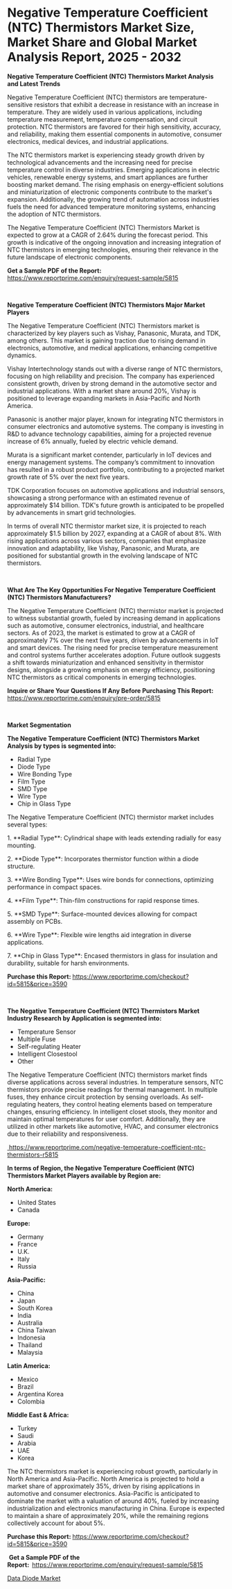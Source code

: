<p><h1>Negative Temperature Coefficient (NTC) Thermistors Market Size, Market Share and Global Market Analysis Report, 2025 - 2032</h1></p><p><strong>Negative Temperature Coefficient (NTC) Thermistors Market Analysis and Latest Trends</strong></p>
<p><p>Negative Temperature Coefficient (NTC) thermistors are temperature-sensitive resistors that exhibit a decrease in resistance with an increase in temperature. They are widely used in various applications, including temperature measurement, temperature compensation, and circuit protection. NTC thermistors are favored for their high sensitivity, accuracy, and reliability, making them essential components in automotive, consumer electronics, medical devices, and industrial applications.</p><p>The NTC thermistors market is experiencing steady growth driven by technological advancements and the increasing need for precise temperature control in diverse industries. Emerging applications in electric vehicles, renewable energy systems, and smart appliances are further boosting market demand. The rising emphasis on energy-efficient solutions and miniaturization of electronic components contribute to the market's expansion. Additionally, the growing trend of automation across industries fuels the need for advanced temperature monitoring systems, enhancing the adoption of NTC thermistors.</p><p>The Negative Temperature Coefficient (NTC) Thermistors Market is expected to grow at a CAGR of 2.64% during the forecast period. This growth is indicative of the ongoing innovation and increasing integration of NTC thermistors in emerging technologies, ensuring their relevance in the future landscape of electronic components.</p></p>
<p><strong>Get a Sample PDF of the Report:&nbsp;</strong> <a href="https://www.reportprime.com/enquiry/request-sample/5815?utm_campaign=2006&utm_medium=2&utm_source=Github&utm_content=ia&utm_term=19032025&utm_id=negative-temperature-coefficient-ntc-thermistors">https://www.reportprime.com/enquiry/request-sample/5815</a></p>
<p>&nbsp;</p>
<p><strong>Negative Temperature Coefficient (NTC) Thermistors Major Market Players</strong></p>
<p><p>The Negative Temperature Coefficient (NTC) Thermistors market is characterized by key players such as Vishay, Panasonic, Murata, and TDK, among others. This market is gaining traction due to rising demand in electronics, automotive, and medical applications, enhancing competitive dynamics.</p><p>Vishay Intertechnology stands out with a diverse range of NTC thermistors, focusing on high reliability and precision. The company has experienced consistent growth, driven by strong demand in the automotive sector and industrial applications. With a market share around 20%, Vishay is positioned to leverage expanding markets in Asia-Pacific and North America.</p><p>Panasonic is another major player, known for integrating NTC thermistors in consumer electronics and automotive systems. The company is investing in R&D to advance technology capabilities, aiming for a projected revenue increase of 6% annually, fueled by electric vehicle demand.</p><p>Murata is a significant market contender, particularly in IoT devices and energy management systems. The company’s commitment to innovation has resulted in a robust product portfolio, contributing to a projected market growth rate of 5% over the next five years.</p><p>TDK Corporation focuses on automotive applications and industrial sensors, showcasing a strong performance with an estimated revenue of approximately $14 billion. TDK's future growth is anticipated to be propelled by advancements in smart grid technologies.</p><p>In terms of overall NTC thermistor market size, it is projected to reach approximately $1.5 billion by 2027, expanding at a CAGR of about 8%. With rising applications across various sectors, companies that emphasize innovation and adaptability, like Vishay, Panasonic, and Murata, are positioned for substantial growth in the evolving landscape of NTC thermistors.</p></p>
<p>&nbsp;</p>
<p><strong>What Are The Key Opportunities For Negative Temperature Coefficient (NTC) Thermistors Manufacturers?</strong></p>
<p><p>The Negative Temperature Coefficient (NTC) thermistor market is projected to witness substantial growth, fueled by increasing demand in applications such as automotive, consumer electronics, industrial, and healthcare sectors. As of 2023, the market is estimated to grow at a CAGR of approximately 7% over the next five years, driven by advancements in IoT and smart devices. The rising need for precise temperature measurement and control systems further accelerates adoption. Future outlook suggests a shift towards miniaturization and enhanced sensitivity in thermistor designs, alongside a growing emphasis on energy efficiency, positioning NTC thermistors as critical components in emerging technologies.</p></p>
<p><strong>Inquire or Share Your Questions If Any Before Purchasing This Report:</strong> <a href="https://www.reportprime.com/enquiry/pre-order/5815?utm_campaign=2006&utm_medium=2&utm_source=Github&utm_content=ia&utm_term=19032025&utm_id=negative-temperature-coefficient-ntc-thermistors">https://www.reportprime.com/enquiry/pre-order/5815</a></p>
<p>&nbsp;</p>
<p><strong>Market Segmentation</strong></p>
<p><strong>The Negative Temperature Coefficient (NTC) Thermistors Market Analysis by types is segmented into:</strong></p>
<p><ul><li>Radial Type</li><li>Diode Type</li><li>Wire Bonding Type</li><li>Film Type</li><li>SMD Type</li><li>Wire Type</li><li>Chip in Glass Type</li></ul></p>
<p><p>The Negative Temperature Coefficient (NTC) thermistor market includes several types:  </p><p>1. **Radial Type**: Cylindrical shape with leads extending radially for easy mounting.  </p><p>2. **Diode Type**: Incorporates thermistor function within a diode structure.  </p><p>3. **Wire Bonding Type**: Uses wire bonds for connections, optimizing performance in compact spaces.  </p><p>4. **Film Type**: Thin-film constructions for rapid response times.  </p><p>5. **SMD Type**: Surface-mounted devices allowing for compact assembly on PCBs.  </p><p>6. **Wire Type**: Flexible wire lengths aid integration in diverse applications.  </p><p>7. **Chip in Glass Type**: Encased thermistors in glass for insulation and durability, suitable for harsh environments.</p></p>
<p><strong>Purchase this Report:&nbsp;</strong><a href="https://www.reportprime.com/checkout?id=5815&price=3590&utm_campaign=2006&utm_medium=2&utm_source=Github&utm_content=ia&utm_term=19032025&utm_id=negative-temperature-coefficient-ntc-thermistors">https://www.reportprime.com/checkout?id=5815&price=3590</a></p>
<p>&nbsp;</p>
<p><strong>The Negative Temperature Coefficient (NTC) Thermistors Market Industry Research by Application is segmented into:</strong></p>
<p><ul><li>Temperature Sensor</li><li>Multiple Fuse</li><li>Self-regulating Heater</li><li>Intelligent Closestool</li><li>Other</li></ul></p>
<p><p>The Negative Temperature Coefficient (NTC) thermistors market finds diverse applications across several industries. In temperature sensors, NTC thermistors provide precise readings for thermal management. In multiple fuses, they enhance circuit protection by sensing overloads. As self-regulating heaters, they control heating elements based on temperature changes, ensuring efficiency. In intelligent closet stools, they monitor and maintain optimal temperatures for user comfort. Additionally, they are utilized in other markets like automotive, HVAC, and consumer electronics due to their reliability and responsiveness.</p></p>
<p><a href="https://www.reportprime.com/negative-temperature-coefficient-ntc-thermistors-r5815?utm_campaign=2006&utm_medium=2&utm_source=Github&utm_content=ia&utm_term=19032025&utm_id=negative-temperature-coefficient-ntc-thermistors">&nbsp;https://www.reportprime.com/negative-temperature-coefficient-ntc-thermistors-r5815</a></p>
<p><strong>In terms of Region, the Negative Temperature Coefficient (NTC) Thermistors Market Players available by Region are:</strong></p>
<p>
    <p> <strong> North America: </strong>
        <ul>
            <li>United States</li>
            <li>Canada</li>
        </ul>
        </p> 
    <p> <strong> Europe: </strong>
        <ul>
            <li>Germany</li>
            <li>France</li>
            <li>U.K.</li>
            <li>Italy</li>
            <li>Russia</li>
        </ul>
        </p> 
    <p> <strong> Asia-Pacific: </strong>
        <ul>
            <li>China</li>
            <li>Japan</li>
            <li>South Korea</li>
            <li>India</li>
            <li>Australia</li>
            <li>China Taiwan</li>
            <li>Indonesia</li>
            <li>Thailand</li>
            <li>Malaysia</li>
        </ul>
        </p> 
    <p> <strong> Latin America: </strong>
        <ul>
            <li>Mexico</li>
            <li>Brazil</li>
            <li>Argentina Korea</li>
            <li>Colombia</li>
        </ul>
        </p> 
    <p> <strong> Middle East & Africa: </strong>
        <ul>
            <li>Turkey</li>
            <li>Saudi</li>
            <li>Arabia</li>
            <li>UAE</li>
            <li>Korea</li>
        </ul>
    </p>
    </p>
<p><p>The NTC thermistors market is experiencing robust growth, particularly in North America and Asia-Pacific. North America is projected to hold a market share of approximately 35%, driven by rising applications in automotive and consumer electronics. Asia-Pacific is anticipated to dominate the market with a valuation of around 40%, fueled by increasing industrialization and electronics manufacturing in China. Europe is expected to maintain a share of approximately 20%, while the remaining regions collectively account for about 5%.</p></p>
<p><strong>Purchase this Report: </strong><a href="https://www.reportprime.com/checkout?id=5815&price=3590&utm_campaign=2006&utm_medium=2&utm_source=Github&utm_content=ia&utm_term=19032025&utm_id=negative-temperature-coefficient-ntc-thermistors">https://www.reportprime.com/checkout?id=5815&price=3590</a></p>
<p>&nbsp;<strong>Get a Sample PDF of the Report:&nbsp;&nbsp;</strong><a href="https://www.reportprime.com/enquiry/request-sample/5815?utm_campaign=2006&utm_medium=2&utm_source=Github&utm_content=ia&utm_term=19032025&utm_id=negative-temperature-coefficient-ntc-thermistors">https://www.reportprime.com/enquiry/request-sample/5815</a></p>
<p><strong></strong></p>
<p><p><a href="https://github.com/bmorecock/Market-Research-Report-List-6/blob/main/data-diode-market.md?utm_campaign=2006&utm_medium=2&utm_source=Github&utm_content=ia&utm_term=19032025&utm_id=negative-temperature-coefficient-ntc-thermistors">Data Diode Market</a></p></p>